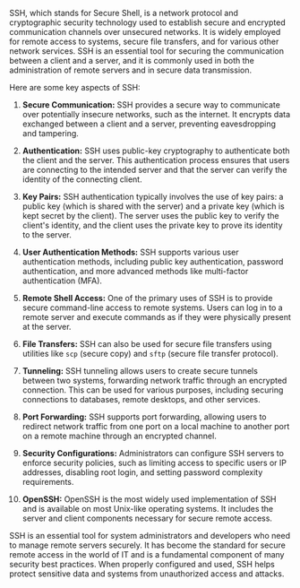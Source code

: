 SSH, which stands for Secure Shell, is a network protocol and cryptographic security technology used to establish secure and encrypted communication channels over unsecured networks. It is widely employed for remote access to systems, secure file transfers, and for various other network services. SSH is an essential tool for securing the communication between a client and a server, and it is commonly used in both the administration of remote servers and in secure data transmission.

Here are some key aspects of SSH:

1. **Secure Communication:** SSH provides a secure way to communicate over potentially insecure networks, such as the internet. It encrypts data exchanged between a client and a server, preventing eavesdropping and tampering.

2. **Authentication:** SSH uses public-key cryptography to authenticate both the client and the server. This authentication process ensures that users are connecting to the intended server and that the server can verify the identity of the connecting client.

3. **Key Pairs:** SSH authentication typically involves the use of key pairs: a public key (which is shared with the server) and a private key (which is kept secret by the client). The server uses the public key to verify the client's identity, and the client uses the private key to prove its identity to the server.

4. **User Authentication Methods:** SSH supports various user authentication methods, including public key authentication, password authentication, and more advanced methods like multi-factor authentication (MFA).

5. **Remote Shell Access:** One of the primary uses of SSH is to provide secure command-line access to remote systems. Users can log in to a remote server and execute commands as if they were physically present at the server.

6. **File Transfers:** SSH can also be used for secure file transfers using utilities like `scp` (secure copy) and `sftp` (secure file transfer protocol).

7. **Tunneling:** SSH tunneling allows users to create secure tunnels between two systems, forwarding network traffic through an encrypted connection. This can be used for various purposes, including securing connections to databases, remote desktops, and other services.

8. **Port Forwarding:** SSH supports port forwarding, allowing users to redirect network traffic from one port on a local machine to another port on a remote machine through an encrypted channel.

9. **Security Configurations:** Administrators can configure SSH servers to enforce security policies, such as limiting access to specific users or IP addresses, disabling root login, and setting password complexity requirements.

10. **OpenSSH:** OpenSSH is the most widely used implementation of SSH and is available on most Unix-like operating systems. It includes the server and client components necessary for secure remote access.

SSH is an essential tool for system administrators and developers who need to manage remote servers securely. It has become the standard for secure remote access in the world of IT and is a fundamental component of many security best practices. When properly configured and used, SSH helps protect sensitive data and systems from unauthorized access and attacks.

